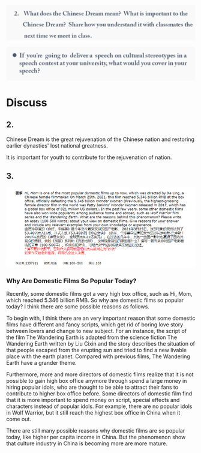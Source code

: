 ![](images/2021-03-28-23-11-19.png)

![](images/2021-03-28-23-33-22.png)

# Discuss

## 2.

Chinese Dream is the great rejuvenation of the Chinese nation and restoring earlier dynasties' lost national greatness.

It is important for youth to contribute for the rejuvenation of nation.

## 3.

![](images/2021-04-15-10-10-51.png)

### Why Are Domestic Films So Popular Today?

Recently, some domestic films got a very high box office, such as Hi, Mom, which reached 5.346 billion RMB. So why are domestic films so popular today? I think there are some possible reasons as follows.

To begin with, I think there are an very important reason that some domestic films have different and fancy scripts, which get rid of boring love story between lovers and change to new subject. For an instance, the script of the film The Wandering Earth is adapted from the science fiction The Wandering Earth written by Liu Cixin and the story describes the situation of that people escaped from the erupting sun and tried to find a new livable place with the earth planet. Compared with previous films, The Wandering Earth have a grander theme.

Furthermore, more and more directors of domestic films realize that it is not possible to gain high box office anymore through spend a large money in hiring popular idols, who are thought  to be able to attract their fans to contribute to higher box office before. Some directors of domestic film find that it is more important to spend money on script, special effects and characters instead of popular idols. For example, there are no popular idols in Wolf Warrior, but it still reach the highest box office in China when it come out.

There are still many possible reasons why domestic films are so popular today, like higher per capita income in China. But the phenomenon show that culture industry in China is becoming more are more mature.